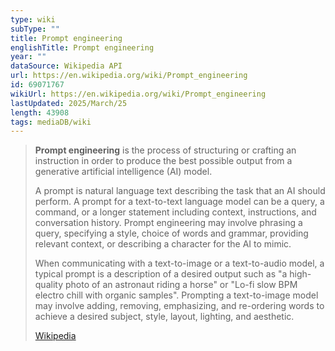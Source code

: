 ```yaml
---
type: wiki
subType: ""
title: Prompt engineering
englishTitle: Prompt engineering
year: ""
dataSource: Wikipedia API
url: https://en.wikipedia.org/wiki/Prompt_engineering
id: 69071767
wikiUrl: https://en.wikipedia.org/wiki/Prompt_engineering
lastUpdated: 2025/March/25
length: 43908
tags: mediaDB/wiki
---
```

> **Prompt engineering** is the process of structuring or crafting an instruction in order to produce the best possible output from a generative artificial intelligence (AI) model.
>
> A prompt is natural language text describing the task that an AI should perform. A prompt for a text-to-text language model can be a query, a command, or a longer statement including context, instructions, and conversation history. Prompt engineering may involve phrasing a query, specifying a style, choice of words and grammar, providing relevant context, or describing a character for the AI to mimic.
>
> When communicating with a text-to-image or a text-to-audio model, a typical prompt is a description of a desired output such as "a high-quality photo of an astronaut riding a horse" or "Lo-fi slow BPM electro chill with organic samples". Prompting a text-to-image model may involve adding, removing, emphasizing, and re-ordering words to achieve a desired subject, style, layout, lighting, and aesthetic.
>
> [Wikipedia](https://en.wikipedia.org/wiki/Prompt%20engineering)